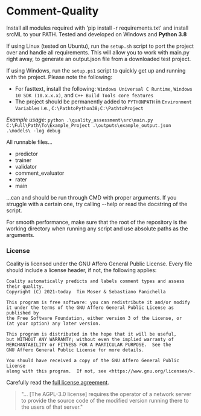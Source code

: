 # Comment-Quality
Install all modules required with 'pip install -r requirements.txt' and install srcML to your PATH. Tested and developed on Windows and **Python 3.8**

If using Linux (tested on Ubuntu), run the `setup.sh` script to port the project over and handle all requirements. This will allow you to work with main.py right away, to generate an output.json file from a downloaded test project. 

If using Windows, run the `setup.ps1` script to quickly get up and running with the project. Please note the following:
* For fasttext, install the following: `Windows Universal C Runtime`, `Windows 10 SDK (10.x.x.x)`, and `C++ Build Tools core features`
* The project should be permanently added to `PYTHONPATH` in `Environment Variables` i.e., `C:\PathtoPython38;C:\PathtoProject`

*Example usage*: `python .\quality_assessment\src\main.py C:\Full\Path\To\Example_Project .\outputs\example_output.json .\models\ -log debug`

All runnable files...
- predictor
- trainer
- validator
- comment_evaluator
- rater
- main

...can and should be run through CMD with proper arguments. If you struggle with a certain one, try calling --help or
read the docstring of the script.

For smooth performance, make sure that the root of the repository is the working directory when running any script
and use absolute paths as the arguments.

### License

Coality is licensed under the GNU Affero General Public License. Every file should include a license header, if not, the following applies:

```
Coality automatically predicts and labels comment types and assess their quality.
Copyright (C) 2021-today  Tim Moser & Sebastiano Panichella

This program is free software: you can redistribute it and/or modify
it under the terms of the GNU Affero General Public License as published by
the Free Software Foundation, either version 3 of the License, or
(at your option) any later version.

This program is distributed in the hope that it will be useful,
but WITHOUT ANY WARRANTY; without even the implied warranty of
MERCHANTABILITY or FITNESS FOR A PARTICULAR PURPOSE.  See the
GNU Affero General Public License for more details.

You should have received a copy of the GNU Affero General Public License
along with this program.  If not, see <https://www.gnu.org/licenses/>. 
```

Carefully read the [full license agreement](https://www.gnu.org/licenses/agpl-3.0.en.html).

> "... [The AGPL-3.0 license] requires the operator of a network server to provide the source code of the modified version running there to the users of that server."